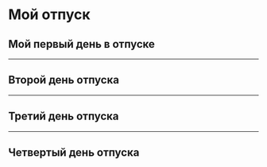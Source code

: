 # Мой отпуск

## Мой первый день в отпуске

___

## Второй день отпуска

___

## Третий день отпуска

___

## Четвертый день отпуска



